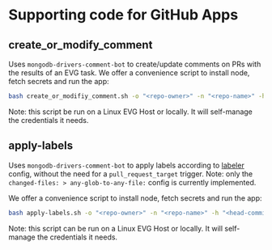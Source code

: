 # Supporting code for GitHub Apps

## create_or_modify_comment

Uses `mongodb-drivers-comment-bot` to create/update comments on PRs
with the results of an EVG task.  We offer a convenience script to install node,
fetch secrets and run the app:

```bash
bash create_or_modifiy_comment.sh -o "<repo-owner>" -n "<repo-name>" -h "<head-commit-sha>" -m "<comment-match>" -c "<path-to-comment-file>"
```

Note: this script be run on a Linux EVG Host or locally.  It will self-manage the credentials it needs.

## apply-labels

Uses `mongodb-drivers-comment-bot` to apply labels according to [labeler](https://github.com/actions/labeler) config,
without the need for a `pull_request_target` trigger.  Note: only the `changed-files: > any-glob-to-any-file:` config
is currently implemented.

We offer a convenience script to install node,
fetch secrets and run the app:

```bash
bash apply-labels.sh -o "<repo-owner>" -n "<repo-name>" -h "<head-commit-sha>" -l "<path-to-labeler-config>"
```

Note: this script can be run on a Linux EVG Host or locally.  It will self-manage the credentials it needs.
